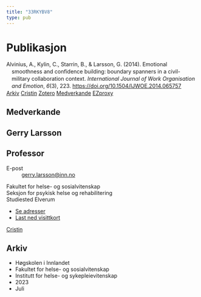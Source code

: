 ```yaml
---
title: "33RKYBV8"
type: pub
---
```

<h1>Publikasjon</h1>
<article id="csl-bib-container-33RKYBV8" class="csl-bib-container">
  <div class="csl-bib-body" style="line-height: 1.35; padding-left: 1em; text-indent:-1em;">
  <div class="csl-entry">Alvinius, A., Kylin, C., Starrin, B., &amp; Larsson, G. (2014). Emotional smoothness and confidence building: boundary spanners in a civil-military collaboration context. <i>International Journal of Work Organisation and Emotion</i>, <i>6</i>(3), 223. <a href="https://doi.org/10.1504/IJWOE.2014.065757">https://doi.org/10.1504/IJWOE.2014.065757</a></div>
</div>
  <div class="csl-bib-buttons">
    <a href="#taxonomy-article-33RKYBV8" class="csl-bib-button">Arkiv</a>
    <a href alt="Cristin URL" class="csl-bib-button">Cristin</a>
    <a href alt="Zotero URL" class="csl-bib-button">Zotero</a>
    <a href="#contributors-article-33RKYBV8" class="csl-bib-button">Medverkande</a>
    <a href="http://ezproxy.inn.no/login?url=https://doi.org/10.1504/IJWOE.2014.065757" class="csl-bib-button">EZproxy</a>
  </div>
  <div id="csl-bib-meta-container-33RKYBV8"></div>
</article>
<div id="csl-bib-meta-33RKYBV8" class="csl-bib-meta">
  <article id="contributors-article-33RKYBV8" class="contributors-article">
    <h1>Medverkande</h1>
    <div class="personas">
<div class="vrtx-hinn-person-card">
<div class="photo">
<i class="lar la-user-circle missing-person"></i>
</div>
<div class="info">
<hgroup><h1>Gerry Larsson</h1>
<h2>Professor</h2>
</hgroup><dl>
<dt>E-post</dt>
<dd>
<a href="mailto:gerry.larsson@inn.no">gerry.larsson@inn.no</a>
</dd>
</dl>
<p>
Fakultet for helse- og sosialvitenskap<br>
Seksjon for psykisk helse og rehabilitering<br>
Studiested Elverum
</p>
<ul class="vrtx-hinn-links">
<li><a href="https://www.inn.no/finn-en-ansatt/gerry-larsson.html#vrtx-hinn-addresses">Se adresser</a></li>
<li><a href="https://www.inn.no/finn-en-ansatt/gerry-larsson.html?vrtx=vcf">Last ned visittkort</a></li>
</ul>
</div>
</div>
<a href="https://app.cristin.no/persons/show.jsf?id=50941" alt="Cristin URL" class="personas-cristin">Cristin</a>
</div>
  </article>
  <article id="taxonomy-article-33RKYBV8" class="taxonomy-article">
    <h1>Arkiv</h1>
    <ul>
      <li>Høgskolen i Innlandet</li>
      <li>Fakultet for helse- og sosialvitenskap</li>
      <li>Institutt for helse- og sykepleievitenskap</li>
      <li>2023</li>
      <li>Juli</li>
    </ul>
  </article>
</div>
